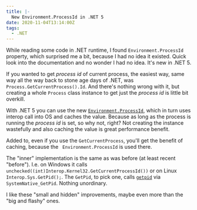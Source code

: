 ```yaml
---
title: |-
  New Environment.ProcessId in .NET 5
date: 2020-11-04T13:14:00Z
tags:
  - .NET
---
```

While reading some code in .NET runtime, I found `Environment.ProcessId` property, which surprised me a bit, because I had no idea it existed. Quick look into the documentation and no wonder I had no idea. It's new in .NET 5. 

<!-- excerpt -->

If you wanted to get _process id_ of current process, the easiest way, same way all the way back to stone age days of .NET, was `Process.GetCurrentProcess().Id`. And there's nothing wrong with it, but creating a whole `Process` class instance to get just the _process id_ is little bit overkill. 

With .NET 5 you can use the new [`Environment.ProcessId`][2], which in turn uses interop call into OS and caches the value. Because as long as the process is running the _process id_ is set, so why not, right? Not creating the instance wastefully and also caching the value is great performance benefit.

Added to, even if you use the `GetCurrentProcess`, you'll get the benefit of caching, because the ` Environment.ProcessId` is used there.

The "inner" implementation is the same as was before (at least recent "before"). I.e. on Windows it calls `unchecked((int)Interop.Kernel32.GetCurrentProcessId())` or on Linux `Interop.Sys.GetPid();`. The `GetPid`, to pick one, calls [`getpid`][1] via `SystemNative_GetPid`. Nothing unordinary.

I like these "small and hidden" improvements, maybe even more than the "big and flashy" ones.

[1]: https://man7.org/linux/man-pages/man2/getpid.2.html
[2]: https://docs.microsoft.com/en-us/dotnet/api/system.environment.processid?view=net-5.0#System_Environment_ProcessId